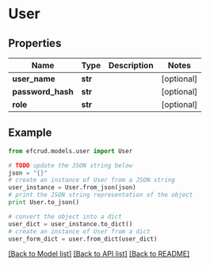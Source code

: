 # User


## Properties
Name | Type | Description | Notes
------------ | ------------- | ------------- | -------------
**user_name** | **str** |  | [optional] 
**password_hash** | **str** |  | [optional] 
**role** | **str** |  | [optional] 

## Example

```python
from efcrud.models.user import User

# TODO update the JSON string below
json = "{}"
# create an instance of User from a JSON string
user_instance = User.from_json(json)
# print the JSON string representation of the object
print User.to_json()

# convert the object into a dict
user_dict = user_instance.to_dict()
# create an instance of User from a dict
user_form_dict = user.from_dict(user_dict)
```
[[Back to Model list]](../README.md#documentation-for-models) [[Back to API list]](../README.md#documentation-for-api-endpoints) [[Back to README]](../README.md)


